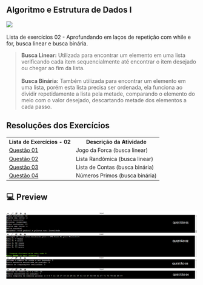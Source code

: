 ## Algoritmo e Estrutura de Dados I
![](https://img.shields.io/badge/c-000000?style=for-the-badge&logo=cc&logoColor=white)

Lista de exercícios 02 - Aprofundando em laços de repetição com while e for, busca linear e busca binária.

> <b>Busca Linear:</b> Utilizada para encontrar um elemento em uma lista verificando cada item sequencialmente até encontrar o item desejado ou chegar ao fim da lista.
<br> <br>
> <b>Busca Binária:</b> Também utilizada para encontrar um elemento em uma lista, porém esta lista precisa ser ordenada, ela funciona ao dividir repetidamente a lista pela metade, comparando o elemento do meio com o valor desejado, descartando metade dos elementos a cada passo.


## Resoluções dos Exercícios
<table>
    <tr>
        <th>Lista de Exercícios - 02</th>
        <th>Descrição da Atividade</th>
    </tr>
    <tr>
        <td><a href="./questao_01.c">Questão 01</a></td>
        <td>Jogo da Forca (busca linear)</td>
    </tr>
    <tr>
        <td><a href="./questao_02.c">Questão 02</a></td>
        <td>Lista Randômica (busca linear)</td>
    </tr>
    <tr>
        <td><a href="./questao_03.c">Questão 03</a></td>
        <td>Lista de Contas (busca binária)</td>
    </tr>
    <tr>
        <td><a href="./questao_04.c">Questão 04</a></td>
        <td>Números Primos (busca binária)</td>
    </tr>
</table>

## 💻 Preview

<img src="../assets/resume_list/preview_list2.png">